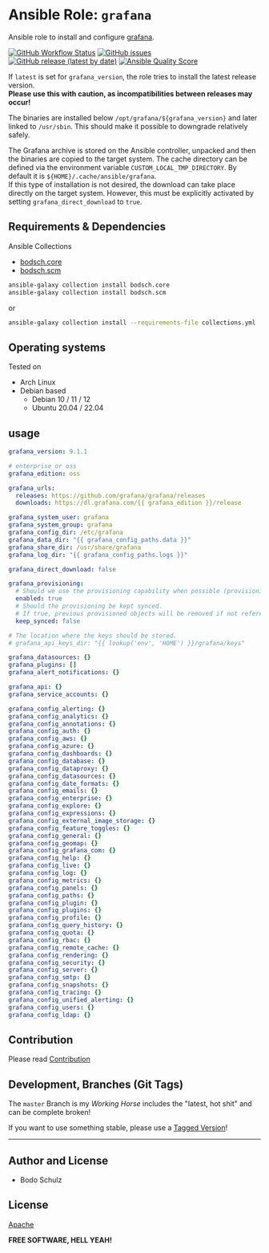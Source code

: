 
# Ansible Role:  `grafana`

Ansible role to install and configure [grafana](https://github.com/grafana/grafana).

[![GitHub Workflow Status](https://img.shields.io/github/actions/workflow/status/bodsch/ansible-grafana/main.yml?branch=main)][ci]
[![GitHub issues](https://img.shields.io/github/issues/bodsch/ansible-grafana)][issues]
[![GitHub release (latest by date)](https://img.shields.io/github/v/release/bodsch/ansible-grafana)][releases]
[![Ansible Quality Score](https://img.shields.io/ansible/quality/50067?label=role%20quality)][quality]

[ci]: https://github.com/bodsch/ansible-grafana/actions
[issues]: https://github.com/bodsch/ansible-grafana/issues?q=is%3Aopen+is%3Aissue
[releases]: https://github.com/bodsch/ansible-grafana/releases
[quality]: https://galaxy.ansible.com/bodsch/grafana


If `latest` is set for `grafana_version`, the role tries to install the latest release version.  
**Please use this with caution, as incompatibilities between releases may occur!**

The binaries are installed below `/opt/grafana/${grafana_version}` and later linked to `/usr/sbin`. 
This should make it possible to downgrade relatively safely.

The Grafana archive is stored on the Ansible controller, unpacked and then the binaries are copied to the target system.
The cache directory can be defined via the environment variable `CUSTOM_LOCAL_TMP_DIRECTORY`. 
By default it is `${HOME}/.cache/ansible/grafana`.  
If this type of installation is not desired, the download can take place directly on the target system. 
However, this must be explicitly activated by setting `grafana_direct_download` to `true`.

## Requirements & Dependencies

Ansible Collections

- [bodsch.core](https://github.com/bodsch/ansible-collection-core)
- [bodsch.scm](https://github.com/bodsch/ansible-collection-scm)

```bash
ansible-galaxy collection install bodsch.core
ansible-galaxy collection install bodsch.scm
```
or
```bash
ansible-galaxy collection install --requirements-file collections.yml
```


## Operating systems

Tested on

* Arch Linux
* Debian based
    - Debian 10 / 11 / 12
    - Ubuntu 20.04 / 22.04

## usage

```yaml
grafana_version: 9.1.1

# enterprise or oss
grafana_edition: oss

grafana_urls:
  releases: https://github.com/grafana/grafana/releases
  downloads: https://dl.grafana.com/{{ grafana_edition }}/release

grafana_system_user: grafana
grafana_system_group: grafana
grafana_config_dir: /etc/grafana
grafana_data_dir: "{{ grafana_config_paths.data }}"
grafana_share_dir: /usr/share/grafana
grafana_log_dir: "{{ grafana_config_paths.logs }}"

grafana_direct_download: false

grafana_provisioning:
  # Should we use the provisioning capability when possible (provisioning require grafana >= 5.0)
  enabled: true
  # Should the provisioning be kept synced.
  # If true, previous provisioned objects will be removed if not referenced anymore.
  keep_synced: false

# The location where the keys should be stored.
# grafana_api_keys_dir: "{{ lookup('env', 'HOME') }}/grafana/keys"

grafana_datasources: {}
grafana_plugins: []
grafana_alert_notifications: {}

grafana_api: {}
grafana_service_accounts: {}

grafana_config_alerting: {}
grafana_config_analytics: {}
grafana_config_annotations: {}
grafana_config_auth: {}
grafana_config_aws: {}
grafana_config_azure: {}
grafana_config_dashboards: {}
grafana_config_database: {}
grafana_config_dataproxy: {}
grafana_config_datasources: {}
grafana_config_date_formats: {}
grafana_config_emails: {}
grafana_config_enterprise: {}
grafana_config_explore: {}
grafana_config_expressions: {}
grafana_config_external_image_storage: {}
grafana_config_feature_toggles: {}
grafana_config_general: {}
grafana_config_geomap: {}
grafana_config_grafana_com: {}
grafana_config_help: {}
grafana_config_live: {}
grafana_config_log: {}
grafana_config_metrics: {}
grafana_config_panels: {}
grafana_config_paths: {}
grafana_config_plugin: {}
grafana_config_plugins: {}
grafana_config_profile: {}
grafana_config_query_history: {}
grafana_config_quota: {}
grafana_config_rbac: {}
grafana_config_remote_cache: {}
grafana_config_rendering: {}
grafana_config_security: {}
grafana_config_server: {}
grafana_config_smtp: {}
grafana_config_snapshots: {}
grafana_config_tracing: {}
grafana_config_unified_alerting: {}
grafana_config_users: {}
grafana_config_ldap: {}
```

## Contribution

Please read [Contribution](CONTRIBUTING.md)

## Development,  Branches (Git Tags)

The `master` Branch is my *Working Horse* includes the "latest, hot shit" and can be complete broken!

If you want to use something stable, please use a [Tagged Version](https://github.com/bodsch/ansible-grafana/tags)!

---

## Author and License

- Bodo Schulz

## License

[Apache](LICENSE)

**FREE SOFTWARE, HELL YEAH!**
